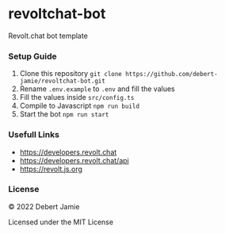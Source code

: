 # revoltchat-bot
Revolt.chat bot template

### Setup Guide
1. Clone this repository `git clone https://github.com/debert-jamie/revoltchat-bot.git`
2. Rename `.env.example` to `.env` and fill the values
3. Fill the values inside `src/config.ts`
4. Compile to Javascript `npm run build`
5. Start the bot `npm run start`

### Usefull Links
- https://developers.revolt.chat
- https://developers.revolt.chat/api
- https://revolt.js.org

### License
© 2022 Debert Jamie

Licensed under the MIT License

